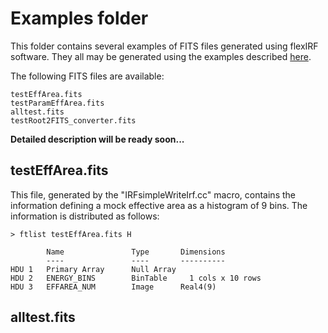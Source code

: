 
Examples folder
==============

This folder contains several examples of FITS files generated using flexIRF software. They all may be generated using the examples described [here](../README.md).

The following FITS files are available:


```shell  
testEffArea.fits       
testParamEffArea.fits
alltest.fits
testRoot2FITS_converter.fits
```

**Detailed description will be ready soon...**

testEffArea.fits       
--------------

This file, generated by the "IRFsimpleWriteIrf.cc" macro, contains the information defining a mock effective area as a histogram of 9 bins. The information is distributed as follows:



```shell  
> ftlist testEffArea.fits H

        Name               Type       Dimensions
        ----               ----       ----------
HDU 1   Primary Array      Null Array                               
HDU 2   ENERGY_BINS        BinTable     1 cols x 10 rows            
HDU 3   EFFAREA_NUM        Image      Real4(9) 
```




alltest.fits
--------------